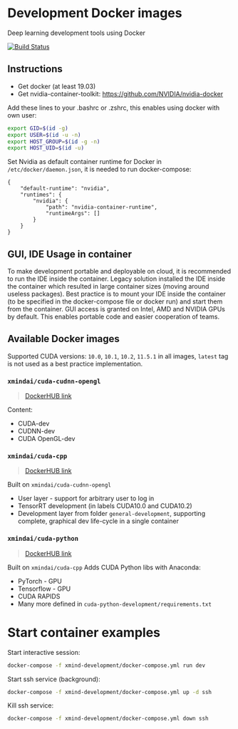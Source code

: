 # Development Docker images
Deep learning development tools using Docker

[![Build Status](https://dev.azure.com/XMindAI/OpenXMind/_apis/build/status/xmind.ai%20-%20Docker%20Development?branchName=master)](https://dev.azure.com/XMindAI/OpenXMind/_build/latest?definitionId=6&branchName=master)

## Instructions

* Get docker (at least 19.03)
* Get nvidia-container-toolkit: https://github.com/NVIDIA/nvidia-docker


Add these lines to your .bashrc or .zshrc, this enables using docker with own user:
```bash
export GID=$(id -g)
export USER=$(id -u -n)
export HOST_GROUP=$(id -g -n)
export HOST_UID=$(id -u)
```

Set Nvidia as default container runtime for Docker in `/etc/docker/daemon.json`, it is needed to run docker-compose:
```
{
    "default-runtime": "nvidia",
    "runtimes": {
        "nvidia": {
            "path": "nvidia-container-runtime",
            "runtimeArgs": []
        }
    }
}
```

## GUI, IDE Usage in container

To make development portable and deployable on cloud, it is recommended to run the IDE inside the container. Legacy solution installed the IDE inside the container which resulted in large container sizes (moving around useless packages). Best practice is to mount your IDE inside the container (to be specified in the docker-compose file or docker run) and start them from the container. GUI access is granted on Intel, AMD and NVIDIA GPUs by default. This enables portable code and easier cooperation of teams.

## Available Docker images
Supported CUDA versions: `10.0`, `10.1`, `10.2`, `11.5.1` in all images, `latest` tag is not used as a best practice implementation.


### `xmindai/cuda-cudnn-opengl` 
> [DockerHUB link](https://hub.docker.com/repository/docker/xmindai/cuda-cudnn-opengl)

Content:
* CUDA-dev
* CUDNN-dev
* CUDA OpenGL-dev

### `xmindai/cuda-cpp`
> [DockerHUB link](https://hub.docker.com/repository/docker/xmindai/cuda-cpp)

Built on `xmindai/cuda-cudnn-opengl`
* User layer - support for arbitrary user to log in
* TensorRT development (in labels CUDA10.0 and CUDA10.2)
* Development layer from folder `general-development`, supporting complete, graphical dev life-cycle in a single container

### `xmindai/cuda-python`
> [DockerHUB link](https://hub.docker.com/repository/docker/xmindai/cuda-python)

Built on `xmindai/cuda-cpp`
Adds CUDA Python libs with Anaconda:
* PyTorch - GPU 
* Tensorflow - GPU
* CUDA RAPIDS
* Many more defined in `cuda-python-development/requirements.txt`

# Start container examples

Start interactive session:
```bash
docker-compose -f xmind-development/docker-compose.yml run dev
```

Start ssh service (background):
```bash
docker-compose -f xmind-development/docker-compose.yml up -d ssh
```

Kill ssh service:
```bash
docker-compose -f xmind-development/docker-compose.yml down ssh
```
